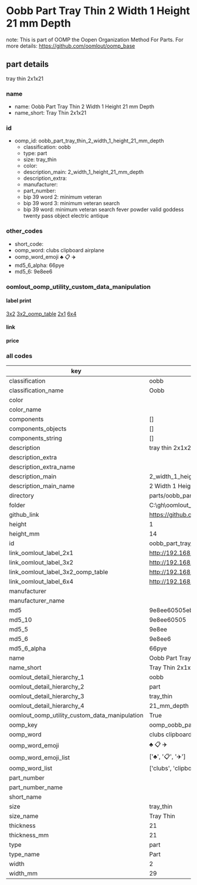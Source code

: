 # Oobb Part Tray Thin 2 Width 1 Height 21 mm Depth  

note: This is part of OOMP the Oopen Organization Method For Parts. For more details: https://github.com/oomlout/oomp_base

##  part details
  



tray thin 2x1x21



### name
* name: Oobb Part Tray Thin 2 Width 1 Height 21 mm Depth
* name_short: Tray Thin 2x1x21 
### id
* oomp_id: oobb_part_tray_thin_2_width_1_height_21_mm_depth
  * classification: oobb
  * type: part
  * size: tray_thin
  * color: 
  * description_main: 2_width_1_height_21_mm_depth
  * description_extra: 
  * manufacturer: 
  * part_number: 
  * bip 39 word 2: minimum veteran
  * bip 39 word 3: minimum veteran search
  * bip 39 word: minimum veteran search fever powder valid goddess twenty pass object electric antique

### other_codes
* short_code: 
* oomp_word: clubs clipboard airplane
* oomp_word_emoji :clubs: :clipboard: :airplane:
* md5_6_alpha: 66pye
* md5_6: 9e8ee6






### oomlout_oomp_utility_custom_data_manipulation
#### label print
[3x2](http://192.168.1.245:1112/?label=oomp%2066pye)
[3x2_oomp_table](http://192.168.1.108:1112/?label=oomp%2066pye)
[2x1](http://192.168.1.242:1112/?label=oomp%2066pye)
[6x4](http://192.168.1.55:1112/?label=oomp%2066pye)    

#### link

                              

#### price







### all codes 
| key | value |  
| --- | --- |  
| classification | oobb |  
| classification_name | Oobb |  
| color |  |  
| color_name |  |  
| components | [] |  
| components_objects | [] |  
| components_string | [] |  
| description | tray thin 2x1x21 |  
| description_extra |  |  
| description_extra_name |  |  
| description_main | 2_width_1_height_21_mm_depth |  
| description_main_name | 2 Width 1 Height 21 mm Depth |  
| directory | parts/oobb_part_tray_thin_2_width_1_height_21_mm_depth |  
| folder | C:\gh\oomlout_oobb_version_4_generated_parts\things\oobb_part_tray_thin_2_width_1_height_21_mm_depth |  
| github_link | https://github.com/oomlout/oomlout_oomp_part_src/tree/main/parts/oobb_part_tray_thin_2_width_1_height_21_mm_depth |  
| height | 1 |  
| height_mm | 14 |  
| id | oobb_part_tray_thin_2_width_1_height_21_mm_depth |  
| link_oomlout_label_2x1 | http://192.168.1.242:1112/?label=oomp%2066pye |  
| link_oomlout_label_3x2 | http://192.168.1.245:1112/?label=oomp%2066pye |  
| link_oomlout_label_3x2_oomp_table | http://192.168.1.108:1112/?label=oomp%2066pye |  
| link_oomlout_label_6x4 | http://192.168.1.55:1112/?label=oomp%2066pye |  
| manufacturer |  |  
| manufacturer_name |  |  
| md5 | 9e8ee60505eb2c87c3549557843ccc68 |  
| md5_10 | 9e8ee60505 |  
| md5_5 | 9e8ee |  
| md5_6 | 9e8ee6 |  
| md5_6_alpha | 66pye |  
| name | Oobb Part Tray Thin 2 Width 1 Height 21 mm Depth |  
| name_short | Tray Thin 2x1x21  |  
| oomlout_detail_hierarchy_1 | oobb |  
| oomlout_detail_hierarchy_2 | part |  
| oomlout_detail_hierarchy_3 | tray_thin |  
| oomlout_detail_hierarchy_4 | 21_mm_depth |  
| oomlout_oomp_utility_custom_data_manipulation | True |  
| oomp_key | oomp_oobb_part_tray_thin_2_width_1_height_21_mm_depth |  
| oomp_word | clubs clipboard airplane |  
| oomp_word_emoji | :clubs: :clipboard: :airplane: |  
| oomp_word_emoji_list | [':clubs:', ':clipboard:', ':airplane:'] |  
| oomp_word_list | ['clubs', 'clipboard', 'airplane'] |  
| part_number |  |  
| part_number_name |  |  
| short_name |  |  
| size | tray_thin |  
| size_name | Tray Thin |  
| thickness | 21 |  
| thickness_mm | 21 |  
| type | part |  
| type_name | Part |  
| width | 2 |  
| width_mm | 29 |  
